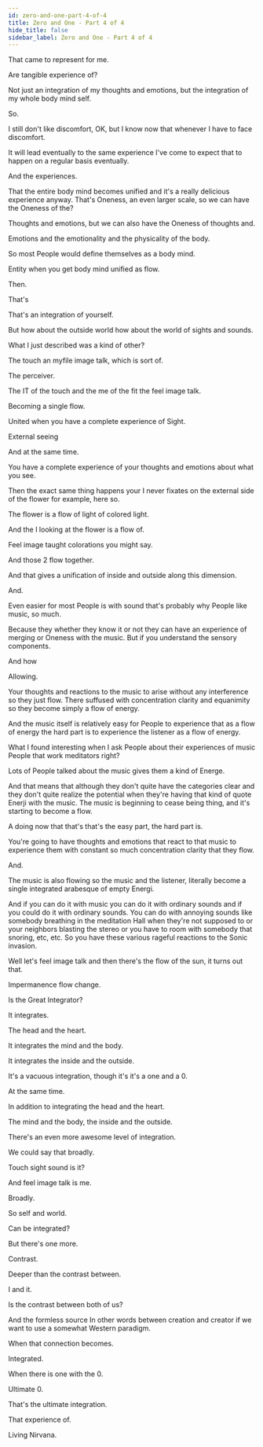 ```yaml
---
id: zero-and-one-part-4-of-4
title: Zero and One - Part 4 of 4
hide_title: false
sidebar_label: Zero and One - Part 4 of 4
---
```



That came to represent for me.

Are tangible experience of?

Not just an integration of my thoughts and emotions, but the integration of my whole body mind self.

So.

I still don't like discomfort, OK, but I know now that whenever I have to face discomfort.

It will lead eventually to the same experience I've come to expect that to happen on a regular basis eventually.

And the experiences.

That the entire body mind becomes unified and it's a really delicious experience anyway. That's Oneness, an even larger scale, so we can have the Oneness of the?

Thoughts and emotions, but we can also have the Oneness of thoughts and.

Emotions and the emotionality and the physicality of the body.

So most People would define themselves as a body mind.

Entity when you get body mind unified as flow.

Then.

That's

That's an integration of yourself.

But how about the outside world how about the world of sights and sounds.



What I just described was a kind of other?

The touch an myfile image talk, which is sort of.

The perceiver.

The IT of the touch and the me of the fit the feel image talk.

Becoming a single flow.

United when you have a complete experience of Sight.

External seeing

And at the same time.

You have a complete experience of your thoughts and emotions about what you see.

Then the exact same thing happens your I never fixates on the external side of the flower for example, here so.

The flower is a flow of light of colored light.

And the I looking at the flower is a flow of.

Feel image taught colorations you might say.

And those 2 flow together.

And that gives a unification of inside and outside along this dimension.

And.

Even easier for most People is with sound that's probably why People like music, so much.

Because they whether they know it or not they can have an experience of merging or Oneness with the music. But if you understand the sensory components.

And how

Allowing.

Your thoughts and reactions to the music to arise without any interference so they just flow. There suffused with concentration clarity and equanimity so they become simply a flow of energy.

And the music itself is relatively easy for People to experience that as a flow of energy the hard part is to experience the listener as a flow of energy.

What I found interesting when I ask People about their experiences of music People that work meditators right?

Lots of People talked about the music gives them a kind of Energe.

And that means that although they don't quite have the categories clear and they don't quite realize the potential when they're having that kind of quote Enerji with the music. The music is beginning to cease being thing, and it's starting to become a flow.

A doing now that that's that's the easy part, the hard part is.

You're going to have thoughts and emotions that react to that music to experience them with constant so much concentration clarity that they flow.

And.

The music is also flowing so the music and the listener, literally become a single integrated arabesque of empty Energi.

And if you can do it with music you can do it with ordinary sounds and if you could do it with ordinary sounds. You can do with annoying sounds like somebody breathing in the meditation Hall when they're not supposed to or your neighbors blasting the stereo or you have to room with somebody that snoring, etc, etc. So you have these various rageful reactions to the Sonic invasion.

Well let's feel image talk and then there's the flow of the sun, it turns out that.

Impermanence flow change.

Is the Great Integrator?

It integrates.

The head and the heart.

It integrates the mind and the body.

It integrates the inside and the outside.

It's a vacuous integration, though it's it's a one and a 0.

At the same time.

In addition to integrating the head and the heart.

The mind and the body, the inside and the outside.

There's an even more awesome level of integration.

We could say that broadly.

Touch sight sound is it?

And feel image talk is me.

Broadly.

So self and world.

Can be integrated?

But there's one more.

Contrast.

Deeper than the contrast between.

I and it.

Is the contrast between both of us?

And the formless source In other words between creation and creator if we want to use a somewhat Western paradigm.

When that connection becomes.

Integrated.

When there is one with the 0.

Ultimate 0.

That's the ultimate integration.

That experience of.

Living Nirvana.







